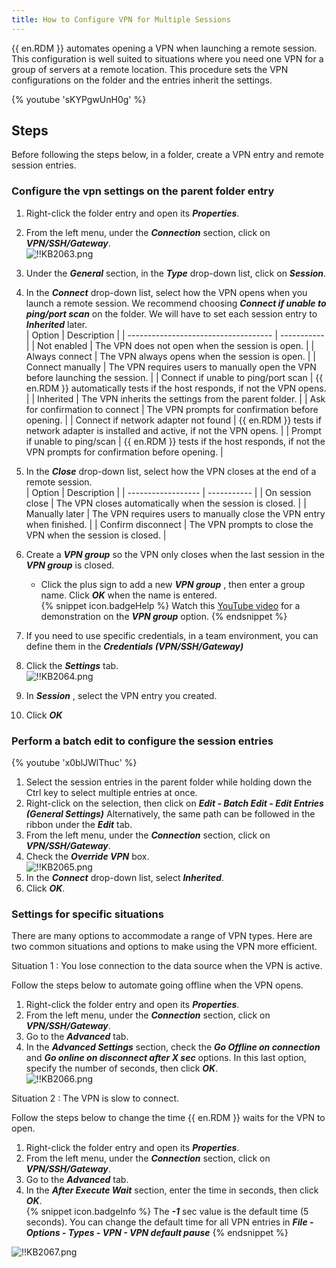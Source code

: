 ```yaml
---
title: How to Configure VPN for Multiple Sessions
---
```

{{ en.RDM }} automates opening a VPN when launching a remote session. This configuration is well suited to situations where you need one VPN for a group of servers at a remote location. This procedure sets the VPN configurations on the folder and the entries inherit the settings.

{% youtube 'sKYPgwUnH0g' %}

## Steps

Before following the steps below, in a folder, create a VPN entry and remote session entries.

### Configure the vpn settings on the parent folder entry

1. Right-click the folder entry and open its ***Properties***.
1. From the left menu, under the ***Connection*** section, click on ***VPN/SSH/Gateway***.  
![!!KB2063.png](/img/en/kb/KB2063.png)
1. Under the ***General*** section, in the ***Type*** drop-down list, click on ***Session***.
1. In the ***Connect*** drop-down list, select how the VPN opens when you launch a remote session. We recommend choosing ***Connect if unable to ping/port scan*** on the folder. We will have to set each session entry to ***Inherited*** later.  
   | Option                               | Description |
   | ------------------------------------ | ----------- |
   | Not enabled                          | The VPN does not open when the session is open. |
   | Always connect                       | The VPN always opens when the session is open. |
   | Connect manually                     | The VPN requires users to manually open the VPN before launching the session. |
   | Connect if unable to ping/port scan  | {{ en.RDM }} automatically tests if the host responds, if not the VPN opens. |
   | Inherited                            | The VPN inherits the settings from the parent folder. |
   | Ask for confirmation to connect      | The VPN prompts for confirmation before opening. |
   | Connect if network adapter not found | {{ en.RDM }} tests if network adapter is installed and active, if not the VPN opens. |
   | Prompt if unable to ping/scan        | {{ en.RDM }} tests if the host responds, if not the VPN prompts for confirmation before opening. |

1. In the ***Close*** drop-down list, select how the VPN closes at the end of a remote session.  
   | Option             | Description |
   | ------------------ | ----------- |
   | On session close   | The VPN closes automatically when the session is closed. |
   | Manually later     | The VPN requires users to manually close the VPN entry when finished. |
   | Confirm disconnect | The VPN prompts to close the VPN when the session is closed. |

1. Create a ***VPN group*** so the VPN only closes when the last session in the ***VPN group*** is closed.
   - Click the plus sign to add a new ***VPN group*** , then enter a group name. Click ***OK*** when the name is entered.  
{% snippet icon.badgeHelp %}
Watch this [YouTube video](https://youtu.be/5jKREtc63ks) for a demonstration on the ***VPN group*** option.
{% endsnippet %}  

7. If you need to use specific credentials, in a team environment, you can define them in the ***Credentials (VPN/SSH/Gateway)***
1. Click the ***Settings*** tab.  
![!!KB2064.png](/img/en/kb/KB2064.png)
1. In ***Session*** , select the VPN entry you created.
1. Click ***OK***

### Perform a batch edit to configure the session entries

{% youtube 'x0blJWlThuc' %}

1. Select the session entries in the parent folder while holding down the Ctrl key to select multiple entries at once.
1. Right-click on the selection, then click on ***Edit - Batch Edit - Edit Entries (General Settings)*** Alternatively, the same path can be followed in the ribbon under the ***Edit*** tab.
1. From the left menu, under the ***Connection*** section, click on ***VPN/SSH/Gateway***.
1. Check the ***Override VPN*** box.  
![!!KB2065.png](/img/en/kb/KB2065.png)
1. In the ***Connect*** drop-down list, select ***Inherited***.
1. Click ***OK***.

### Settings for specific situations

There are many options to accommodate a range of VPN types. Here are two common situations and options to make using the VPN more efficient.  

Situation 1 : You lose connection to the data source when the VPN is active.

Follow the steps below to automate going offline when the VPN opens.

1. Right-click the folder entry and open its ***Properties***.
1. From the left menu, under the ***Connection*** section, click on ***VPN/SSH/Gateway***.
1. Go to the ***Advanced*** tab.
1. In the ***Advanced Settings*** section, check the ***Go Offline on connection*** and ***Go online on disconnect after X sec*** options. In this last option, specify the number of seconds, then click ***OK***.  
![!!KB2066.png](/img/en/kb/KB2066.png)  

Situation 2 : The VPN is slow to connect.

Follow the steps below to change the time {{ en.RDM }} waits for the VPN to open.

1. Right-click the folder entry and open its ***Properties***.
1. From the left menu, under the ***Connection*** section, click on ***VPN/SSH/Gateway***.
1. Go to the ***Advanced*** tab.
1. In the ***After Execute Wait*** section, enter the time in seconds, then click ***OK***.  
{% snippet icon.badgeInfo %}
The ***-1*** sec value is the default time (5 seconds). You can change the default time for all VPN entries in ***File - Options - Types - VPN - VPN default pause***
{% endsnippet %}  

![!!KB2067.png](/img/en/kb/KB2067.png)
